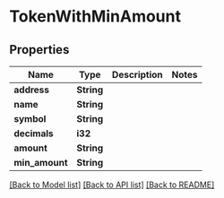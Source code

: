 # TokenWithMinAmount

## Properties

Name | Type | Description | Notes
------------ | ------------- | ------------- | -------------
**address** | **String** |  | 
**name** | **String** |  | 
**symbol** | **String** |  | 
**decimals** | **i32** |  | 
**amount** | **String** |  | 
**min_amount** | **String** |  | 

[[Back to Model list]](../README.md#documentation-for-models) [[Back to API list]](../README.md#documentation-for-api-endpoints) [[Back to README]](../README.md)


